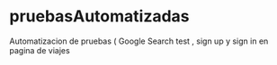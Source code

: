 # pruebasAutomatizadas
 Automatizacion de pruebas ( Google Search test , sign up y sign in en pagina de viajes
